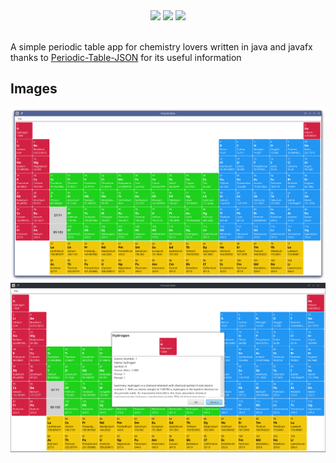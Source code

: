 <div align=center>
  <img src=https://img.shields.io/github/license/AmirAli-AZ/PeriodicTable>
  <img src=https://img.shields.io/github/v/release/AmirAli-AZ/PeriodicTable>
  <img src=https://img.shields.io/github/stars/AmirAli-AZ/PeriodicTable?style=social>
</div>
<br>

A simple periodic table app for chemistry lovers written in java and javafx
<br>
thanks to [Periodic-Table-JSON](https://github.com/Bowserinator/Periodic-Table-JSON) for its useful information

## Images

<img src=images/Screenshot_20221115_151026.png>
<img src=images/Screenshot_20221115_151049.png>
